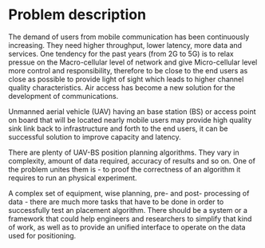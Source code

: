 # Problem description

The demand of users from mobile communication has been continuously increasing. They need higher throughput, lower latency, more data and services. One tendency for the past years (from 2G to 5G) is to relax pressue on the Macro-cellular level of network and give Micro-cellular level more control and responsibility, therefore to be close to the end users as close as possible to provide light of sight which leads to higher channel quality characteristics. Air access has become a new solution for the development of communications. 

 Unmanned aerial vehicle (UAV) having an base station (BS) or access point on board that will be located nearly mobile users may provide high quality sink link back to infrastructure and forth to the end users, it can be successful solution to improve capacity and latency.
 
 There are plenty of UAV-BS position planning algorithms. They vary in complexity, amount of data required, accuracy of results and so on. One of the problem unites them is - to proof the correctness of an algorithm it requires to run an physical experiment. 
 
 A complex set of equipment, wise planning, pre- and post- processing of data - there are much more tasks that have to be done in order to successfully test an placement algorithm. There should be a system or a framework that could help engineers and researchers to simplify that kind of work, as well as to provide an unified interface to operate on the data used for positioning.